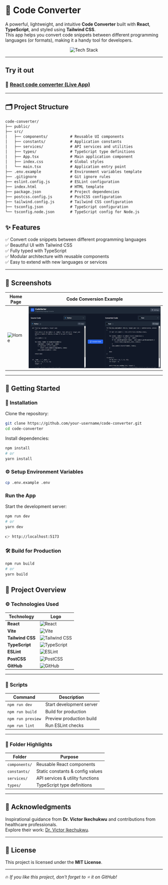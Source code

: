 # 🚀 Code Converter

A powerful, lightweight, and intuitive **Code Converter** built with **React**, **TypeScript**, and styled using **Tailwind CSS**.  
This app helps you convert code snippets between different programming languages (or formats), making it a handy tool for developers.


<div align="center">
  <img src="https://skillicons.dev/icons?i=react,typescript,tailwind,vite,nodejs,git" alt="Tech Stack" />
</div>

---

##  Try it out
### 🔗 [React code converter (Live App)](https://sparkly-begonia-3eabde.netlify.app/)

---

## 🗂️ Project Structure

```
code-converter/
├── public/
├── src/
│   ├── components/          # Reusable UI components
│   ├── constants/           # Application constants
│   ├── services/            # API services and utilities
│   ├── types/               # TypeScript type definitions
│   ├── App.tsx              # Main application component
│   ├── index.css            # Global styles
│   └── main.tsx             # Application entry point
├── .env.example             # Environment variables template
├── .gitignore               # Git ignore rules
├── eslint.config.js         # ESLint configuration
├── index.html               # HTML template
├── package.json             # Project dependencies
├── postcss.config.js        # PostCSS configuration
├── tailwind.config.js       # Tailwind CSS configuration
├── tsconfig.json            # TypeScript configuration
└── tsconfig.node.json       # TypeScript config for Node.js 

```

## ✨ Features

✅ Convert code snippets between different programming languages  
✅ Beautiful UI with Tailwind CSS  
✅ Fully typed with TypeScript  
✅ Modular architecture with reusable components  
✅ Easy to extend with new languages or services

---

## 📸 Screenshots

| Home Page                      | Code Conversion Example       |
|--------------------------------|-------------------------------|
| ![Home](./assets/home.png)      | ![Conversion](https://github.com/Prajwal-koundinya/Code-converter/blob/main/image.png?raw=true) |

---

## 🚀 Getting Started

### 🔧 Installation

Clone the repository:

```bash
git clone https://github.com/your-username/code-converter.git
cd code-converter
```

Install dependencies:

```bash
npm install
# or
yarn install
```

### ⚙️ Setup Environment Variables

```bash
cp .env.example .env
```

### Run the App
Start the development server:

```bash
npm run dev
# or
yarn dev
```

```The app will be running at:
👉 http://localhost:5173
```

### 🛠️ Build for Production
```bash
npm run build
# or
yarn build
```


## 🚀 Project Overview

### ⚙️ Technologies Used

| **Technology**   | **Logo**                                                                                                                  |
| ---------------- | ------------------------------------------------------------------------------------------------------------------------- |
| **React**        | ![React](https://img.shields.io/badge/React-20232A?style=for-the-badge\&logo=react\&logoColor=61DAFB)                     |
| **Vite**         | ![Vite](https://img.shields.io/badge/Vite-646CFF?style=for-the-badge\&logo=vite\&logoColor=white)                         |
| **Tailwind CSS** | ![Tailwind CSS](https://img.shields.io/badge/Tailwind_CSS-38B2AC?style=for-the-badge\&logo=tailwind-css\&logoColor=white) |
| **TypeScript**   | ![TypeScript](https://img.shields.io/badge/TypeScript-3178C6?style=for-the-badge\&logo=typescript\&logoColor=white)       |
| **ESLint**       | ![ESLint](https://img.shields.io/badge/ESLint-4B32C3?style=for-the-badge\&logo=eslint\&logoColor=white)                   |
| **PostCSS**      | ![PostCSS](https://img.shields.io/badge/PostCSS-DD3A0A?style=for-the-badge\&logo=postcss\&logoColor=white)                |
| **GitHub**       | ![GitHub](https://img.shields.io/badge/GitHub-181717?style=for-the-badge\&logo=github\&logoColor=white)                   |

---

### 🧩 Scripts

| **Command**       | **Description**          |
| ----------------- | ------------------------ |
| `npm run dev`     | Start development server |
| `npm run build`   | Build for production     |
| `npm run preview` | Preview production build |
| `npm run lint`    | Run ESLint checks        |


---

### 📝 Folder Highlights

| **Folder**    | **Purpose**                      |
| ------------- | -------------------------------- |
| `components/` | Reusable React components        |
| `constants/`  | Static constants & config values |
| `services/`   | API services & utility functions |
| `types/`      | TypeScript type definitions      |


---

## 🤝 **Acknowledgments**
  
Inspirational guidance from **Dr. Victor Ikechukwu** and contributions from healthcare professionals.  
Explore their work: [Dr. Victor Ikechukwu](https://github.com/Victor-Ikechukwu).

---

## 📜 License
This project is licensed under the **MIT License**.

---
🔥 *If you like this project, don't forget to ⭐ it on GitHub!*
